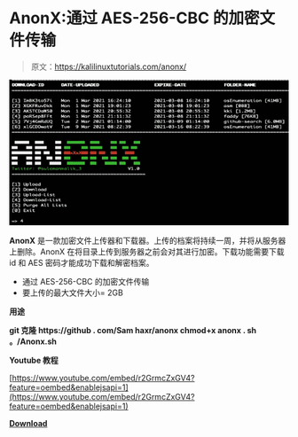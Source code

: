 # AnonX:通过 AES-256-CBC 的加密文件传输

> 原文：<https://kalilinuxtutorials.com/anonx/>

[![AnonX : An Encrypted File Transfer Via AES-256-CBC](img//815ae1b6c5ebeda501ce9429591fc3a5.png "AnonX : An Encrypted File Transfer Via AES-256-CBC")](https://1.bp.blogspot.com/-tLtRcQumNkg/YFTlQjDzP4I/AAAAAAAAIlk/MNz6AtYPhCQeDlnvoh0SIgSIxCfVKm9uACLcBGAsYHQ/s728/Anonx%25281%2529.png)

**AnonX** 是一款加密文件上传器和下载器。上传的档案将持续一周，并将从服务器上删除。AnonX 在将目录上传到服务器之前会对其进行加密。下载功能需要下载 id 和 AES 密码才能成功下载和解密档案。

*   通过 AES-256-CBC 的加密文件传输
*   要上传的最大文件大小= 2GB

**用途**

**git 克隆 https://github . com/Sam haxr/anonx
chmod+x anonx . sh
。/Anonx.sh**

**Youtube 教程**

[https://www.youtube.com/embed/r2GrmcZxGV4?feature=oembed&enablejsapi=1](https://www.youtube.com/embed/r2GrmcZxGV4?feature=oembed&enablejsapi=1)

[**Download**](https://github.com/samhaxr/AnonX)